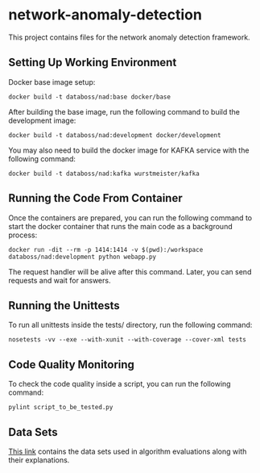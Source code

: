 # network-anomaly-detection

This project contains files for the network anomaly detection framework.

## Setting Up Working Environment

Docker base image setup:

`docker build -t databoss/nad:base docker/base`

After building the base image, run the following command to build the development image:

`docker build -t databoss/nad:development docker/development`

You may also need to build the docker image for KAFKA service with the following command:

`docker build -t databoss/nad:kafka wurstmeister/kafka`

## Running the Code From Container

Once the containers are prepared, you can run the following command to start the docker
container that runs the main code as a background process:

`docker run -dit --rm -p 1414:1414 -v $(pwd):/workspace databoss/nad:development python webapp.py`

The request handler will be alive after this command. Later, you can send requests and wait for 
answers.

## Running the Unittests

To run all unittests inside the tests/ directory, run the following command:

`nosetests -vv --exe --with-xunit --with-coverage --cover-xml tests`

## Code Quality Monitoring

To check the code quality inside a script, you can run the following command:

`pylint script_to_be_tested.py`

## Data Sets
[This link](https://drive.google.com/drive/folders/1RZAkaWuvPs1LZunW0LdebhCafABl4pT7?usp=sharing) contains the data sets used in algorithm evaluations along with their explanations. 


